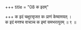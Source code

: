 +++
title = "08 क इदम्"

+++
क इदं चक्षुरसृजत कः प्राणं केष्वामयत् ।  
क इदं मनश्च वाचञ्च क इमां समभरत्पुरम् ॥ ९ ॥